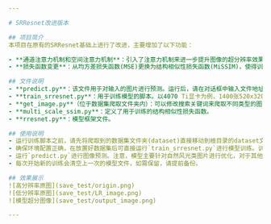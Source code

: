 ```yaml
---

# SRResnet改进版本

## 项目简介
本项目在原有的SRResnet基础上进行了改进，主要增加了以下功能：

- **通道注意力机制和空间注意力机制**：引入了注意力机制来进一步提升图像的超分辨率效果。
- **损失函数变更**：从均方差损失函数(MSE)更换为结构相似性损失函数(MiSSIM)，使得训练结果更加符合人类视觉感知。

## 文件说明
- **predict.py**：该文件用于对输入的图片进行预测。运行后，请在对话框中输入文件地址，结果将在约0.5秒内返回（如果没有GPU，则需要更长时间）。
- **train_srresnet.py**：用于训练模型的脚本。以4070 Ti显卡为例，1400张520x320像素的图片每轮大约需要10分钟，总计算时间约2小时，显存占用接近16GB。
- **get_image.py**（位于数据集爬取文件夹内）：可以修改搜索关键词来爬取不同类型的图片。建议在爬取后进行数据清洗以保证训练质量。
- **multi_scale_ssim.py**：定义了用于训练的结构相似性损失函数。
- **rresnet.py**：模型框架文件。

## 使用说明
- 运行训练脚本之前，请先将爬取到的数据集文件夹(dataset)直接移动到根目录的dataset文件夹内
- 确保环境配置正确，在放置好数据集后可直接运行`train_srresnet.py`进行模型训练。训练数据越多，效果可能越好，但计算时间会相应增加。
- 运行`predict.py`进行图像预测。注意，模型主要针对自然风光类图片进行优化，对于其他类型图片效果可能不佳。
- 每次开始新的训练会清空上一次的模型文件，如需保留，请提前备份。

## 效果展示
![高分辨率原图](save_test/origin.png)
![低分辨率原图](save_test/LR_image.png)
![模型超分图像](save_test/output_image.png)

---
```


